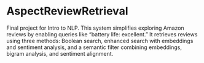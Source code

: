 # AspectReviewRetrieval
Final project for Intro to NLP. This system simplifies exploring Amazon reviews by enabling queries like “battery life: excellent.” It retrieves reviews using three methods: Boolean search, enhanced search with embeddings and sentiment analysis, and a semantic filter combining embeddings, bigram analysis, and sentiment alignment.
